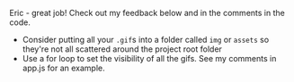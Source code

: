 Eric - great job! Check out my feedback below and in the comments in the code.

* Consider putting all your `.gif`s into a folder called `img` or `assets` so they're not all scattered around the project root folder
* Use a for loop to set the visibility of all the gifs. See my comments in app.js for an example.

